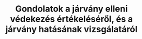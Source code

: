---
title: "Gondolatok a járvány elleni védekezés értékeléséről, és a járvány hatásának vizsgálatáról"
summary: 'Hogyan értékeljük egy ország járványügyi intézkedéseit? Megfelelő lépéseket hoztak és a kellő időben? Jó volt a járványügyi rendszer, a tesztelés, a korlátozó intézkedések, a tájékoztatás vagy lehetett volna jobban is eljárni? Mi hat arra, hogy a járvány egy adott országban mekkora pusztítást végez? Miért van az, hogy valahol ez nagyobb, máshol viszont kisebb, adott esetben akár jóval kisebb? Mik a közreható tényezők, és melyiknek mekkora a szerepe? A kérdéskör rendkívüli fontosságát az adja, hogy nem csak „tudományos szempontból“ releváns, hanem a hétköznapi beszédben, politikai vitákban, közéleti diskurzusban is lépten-nyomon, és nagy súllyal kerül elő.'
authors:
- Ferenci Tamás

publishDate: 2022-03-16T00:00:00

external_link: 'https://github.com/tamas-ferenci/GondolatokAJarvanyElleniVedekezesErtekeleserolEsAJarvanyHatasanakVizsgalatarol'
---